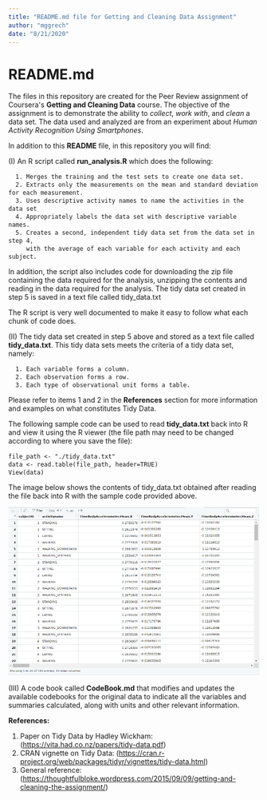 ```yaml
---
title: "README.md file for Getting and Cleaning Data Assignment"
author: "mggrech"
date: "8/21/2020"
---
```

# README.md

The files in this repository are created for the Peer Review assignment of 
Coursera's **Getting and Cleaning Data** course. The objective of the assignment is to 
demonstrate the ability to *collect*, *work with*, and *clean* a data set. 
The data used and analyzed are from an experiment about
_Human Activity Recognition Using Smartphones_.

In addition to this **README** file, in this repository you will find:

(I) An R script called **run_analysis.R** which does the following:

      1. Merges the training and the test sets to create one data set.
      2. Extracts only the measurements on the mean and standard deviation for each measurement.
      3. Uses descriptive activity names to name the activities in the data set
      4. Appropriately labels the data set with descriptive variable names.
      5. Creates a second, independent tidy data set from the data set in step 4,
         with the average of each variable for each activity and each subject.
      
In addition, the script also includes code for downloading the zip file containing the data
required for the analysis, unzipping the contents and reading in the data required for the analysis.
The tidy data set created in step 5 is saved in a text file called tidy_data.txt

The R script is very well documented to make it easy to follow what each chunk of code does.

(II) The tidy data set created in step 5 above and stored as a text file called **tidy_data.txt**. 
This tidy data sets meets the criteria of a tidy data set, namely:

      1. Each variable forms a column.
      2. Each observation forms a row.
      3. Each type of observational unit forms a table.
    
Please refer to items 1 and 2 in the **References** section for more information and examples 
on what constitutes Tidy Data.

The following sample code can be used to read **tidy_data.txt** back into R and view it using
the R viewer (the file path may need to be changed according to where you save the file):

    file_path <- "./tidy_data.txt"
    data <- read.table(file_path, header=TRUE)
    View(data)
    
The image below shows the contents of tidy_data.txt obtained after reading the file
back into R with the sample code provided above. 

![](images/tidy_data.PNG)
    
(III) A code book called **CodeBook.md** that modifies and updates the available codebooks for the original data to indicate all the variables and summaries calculated, along with units and other relevant information.

**References:**

  1. Paper on Tidy Data by Hadley Wickham: (https://vita.had.co.nz/papers/tidy-data.pdf)  
  2. CRAN vignette on Tidy Data: (https://cran.r-project.org/web/packages/tidyr/vignettes/tidy-data.html)
  3. General reference: (https://thoughtfulbloke.wordpress.com/2015/09/09/getting-and-cleaning-the-assignment/)
      
